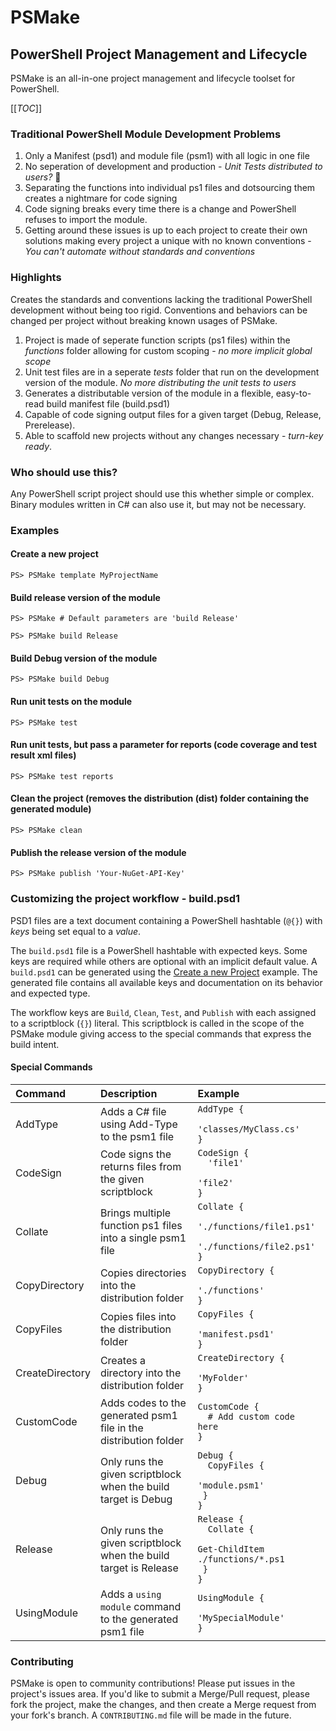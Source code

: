 # PSMake
## PowerShell Project Management and Lifecycle
PSMake is an all-in-one project management and lifecycle toolset for PowerShell.

[[_TOC_]]

### Traditional PowerShell Module Development Problems
1. Only a Manifest (psd1) and module file (psm1) with all logic in one file
2. No seperation of development and production - *Unit Tests distributed to users?* 😬
3. Separating the functions into individual ps1 files and dotsourcing them creates a nightmare for code signing
4. Code signing breaks every time there is a change and PowerShell refuses to import the module.
6. Getting around these issues is up to each project to create their own solutions making every project a unique with no known conventions - *You can't automate without standards and conventions*


### Highlights
Creates the standards and conventions lacking the traditional PowerShell development without being too rigid. Conventions and behaviors can be changed per project without breaking known usages of PSMake.
1. Project is made of seperate function scripts (ps1 files) within the *functions* folder allowing for custom scoping - *no more implicit global scope*
2. Unit test files are in a seperate *tests* folder that run on the development version of the module. *No more distributing the unit tests to users*
3. Generates a distributable version of the module in a flexible, easy-to-read build manifest file (build.psd1)
4. Capable of code signing output files for a given target (Debug, Release, Prerelease).
5. Able to scaffold new projects without any changes necessary - *turn-key ready*.

### Who should use this?
Any PowerShell script project should use this whether simple or complex. Binary modules written in C# can also use it, but may not be necessary.

### Examples
#### Create a new project
```pwsh
PS> PSMake template MyProjectName
```

#### Build release version of the module
```pwsh
PS> PSMake # Default parameters are 'build Release'
```
```pwsh
PS> PSMake build Release
```

#### Build Debug version of the module
```pwsh
PS> PSMake build Debug
```

#### Run unit tests on the module
```pwsh
PS> PSMake test
```

#### Run unit tests, but pass a parameter for reports (code coverage and test result xml files)
```pwsh
PS> PSMake test reports
```

#### Clean the project (removes the distribution (dist) folder containing the generated module)
```pwsh
PS> PSMake clean
```

#### Publish the release version of the module
```pwsh
PS> PSMake publish 'Your-NuGet-API-Key'
```

### Customizing the project workflow - build.psd1
PSD1 files are a text document containing a PowerShell hashtable (```@{}```) with *keys* being set equal to a *value*.

The ```build.psd1``` file is a PowerShell hashtable with expected keys. Some keys are required while others are optional with an implicit default value. A ```build.psd1``` can be generated using the [Create a new Project](#create-a-new-project) example. The generated file contains all available keys and documentation on its behavior and expected type.

The workflow keys are ```Build```, ```Clean```, ```Test```, and ```Publish``` with each assigned to a scriptblock (```{}```) literal. This scriptblock is called in the scope of the PSMake module giving access to the special commands that express the build intent.

#### Special Commands
| Command | Description | Example |
| :------ | :---------- | :------ |
| AddType | Adds a C# file using Add-Type to the psm1 file  | <code>AddType {<br>&nbsp; 'classes/MyClass.cs'<br>}</code> |
| CodeSign | Code signs the returns files from the given scriptblock | <code>CodeSign {<br>&nbsp; 'file1'<br>&nbsp; 'file2'<br>}<br></code> |
| Collate | Brings multiple function ps1 files into a single psm1 file | <code>Collate {<br>&nbsp; './functions/file1.ps1'<br>&nbsp; './functions/file2.ps1'<br>}</code> |
| CopyDirectory | Copies directories into the distribution folder | <code>CopyDirectory {<br>&nbsp; './functions'<br>}</code> |
| CopyFiles | Copies files into the distribution folder | <code>CopyFiles {<br>&nbsp; 'manifest.psd1'<br>}</code> |
| CreateDirectory | Creates a directory into the distribution folder | <code>CreateDirectory {<br>&nbsp; 'MyFolder'<br>}</code> |
| CustomCode | Adds codes to the generated psm1 file in the distribution folder | <code>CustomCode {<br>&nbsp; # Add custom code here<br>}</code> |
| Debug | Only runs the given scriptblock when the build target is Debug | <code>Debug {<br>&nbsp; CopyFiles {<br>&nbsp; &nbsp; 'module.psm1'<br>&nbsp;}<br>}</code> |
| Release | Only runs the given scriptblock when the build target is Release | <code>Release {<br>&nbsp; Collate {<br>&nbsp; &nbsp; Get-ChildItem ./functions/*.ps1<br>&nbsp;}<br>}</code> |
| UsingModule | Adds a ```using module``` command to the generated psm1 file | <code>UsingModule {<br>&nbsp; 'MySpecialModule'<br>}</code> |

### Contributing
PSMake is open to community contributions! Please put issues in the project's issues area. If you'd like to submit a Merge/Pull request, please fork the project, make the changes, and then create a Merge request from your fork's branch. A ```CONTRIBUTING.md``` file will be made in the future.
